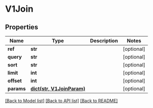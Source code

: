 # V1Join


## Properties
Name | Type | Description | Notes
------------ | ------------- | ------------- | -------------
**ref** | **str** |  | [optional] 
**query** | **str** |  | [optional] 
**sort** | **str** |  | [optional] 
**limit** | **int** |  | [optional] 
**offset** | **int** |  | [optional] 
**params** | [**dict(str, V1JoinParam)**](V1JoinParam.md) |  | [optional] 

[[Back to Model list]](../README.md#documentation-for-models) [[Back to API list]](../README.md#documentation-for-api-endpoints) [[Back to README]](../README.md)


